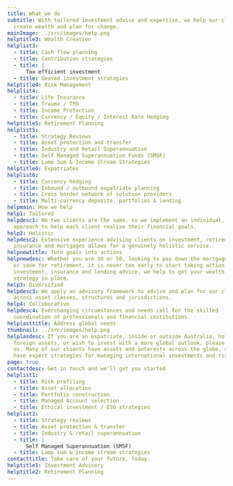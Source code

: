 ```yaml
---
title: What we do
subtitle: With tailored investment advice and expertise, we help our clients to
  create wealth and plan for change.
mainImage: ../src/images/help.png
helptitle3: Wealth Creation
helplist3:
  - title: Cash flow planning
  - title: Contribution strategies
  - title: |
      Tax efficient investment
  - title: Geared investment strategies
helptitle4: Risk Management
helplist4:
  - title: Life Insurance
  - title: Trauma / TPD
  - title: Income Protection
  - title: Currency / Equity / Interest Rate Hedging
helptitle5: Retirement Planning
helplist5:
  - title: Strategy Reviews
  - title: Asset protection and transfer
  - title: Industry and Retail Superannuation
  - title: Self Managed Superannuation Funds (SMSF)
  - title: Lump Sum & Income Stream Strategies
helptitle6: Expatriates
helplist6:
  - title: Currency hedging
  - title: Inbound / outbound expatriate planning
  - title: Cross border network of solution providers
  - title: Multi-currency deposits, portfolios & lending
helpmain: How we help
help1: Tailored
helpdesc1: No two clients are the same, so we implement an individual, tailored
  approach to help each client realise their financial goals.
help2: Holistic
helpdesc2: Extensive experience advising clients on investment, retirement,
  insurance and mortgages allows for a genuinely holistic service.
helpnewtitle: Turn goals into actions
helpnewdesc: Whether you are 30 or 50, looking to pay down the mortgage quicker
  or save for retirement, it is never too early to start taking action.   With
  investment, insurance and lending advice, we help to get your wealth creation
  strategy in place.
help3: Diversified
helpdesc3: We apply an advisory framework to advise and plan for our clients
  across asset classes, structures and jurisdictions.
help4: Collaborative
helpdesc4: Everchanging circumstances and needs call for the skilled
  coordination of professionals and financial institutions.
helplasttitle: Address global needs
thumbnail: ../src/images/help.png
helplasdesc: If you are an expatriate, inside or outside Australia, holding
  foreign assets, or wish to invest with a more global outlook, please talk to
  us. Many of our clients have assets and interests across the globe, and we
  have expert strategies for managing international investments and risk.
page: true
contactdesc: Get in touch and we'll get you started
helplist1:
  - title: Risk profiling
  - title: Asset allocation
  - title: Portfolio construction
  - title: Managed Account selection
  - title: Ethical investment / ESG strategies
helplist2:
  - title: Strategy reviews
  - title: Asset protection & transfer
  - title: Industry & retail superannuation
  - title: |
      Self Managed Superannuation (SMSF)
  - title: Lump sum & income stream strategies
contacttitle: Take care of your future, today
helptitle1: Investment Advisory
helptitle2: Retirement Planning
---
```

